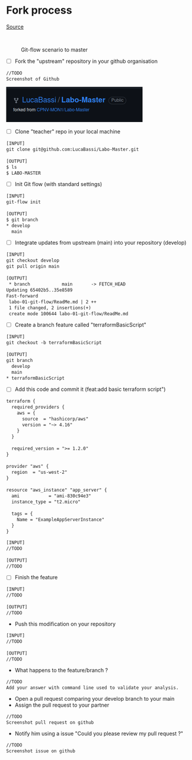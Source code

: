 # Fork process

[Source](https://docs.github.com/en/get-started/quickstart/fork-a-repo)

<figure><img src="../../.gitbook/assets/image (4).png" alt=""><figcaption><p>Git-flow scenario to master</p></figcaption></figure>

* [ ] Fork the "upstream" repository in your github organisation

```
//TODO
Screenshot of Github
```
![](images/Capture%20d%E2%80%99%C3%A9cran%20du%202023-05-09%2011-09-06.png)


* [ ] Clone "teacher" repo in your local machine

```
[INPUT]
git clone git@github.com:LucaBassi/Labo-Master.git

[OUTPUT]
$ ls 
$ LABO-MASTER
```

* [ ] Init Git flow (with standard settings)

```
[INPUT]
git-flow init

[OUTPUT]
$ git branch 
* develop
  main

```

* [ ] Integrate updates from upstream (main) into your repository (develop)

```
[INPUT]
git checkout develop
git pull origin main

[OUTPUT]
 * branch            main       -> FETCH_HEAD
Updating 65402b5..35e8589
Fast-forward
 labo-01-git-flow/ReadMe.md | 2 ++
 1 file changed, 2 insertions(+)
 create mode 100644 labo-01-git-flow/ReadMe.md

```

* [ ] Create a branch feature called "terraformBasicScript"

```
[INPUT]
git checkout -b terraformBasicScript

[OUTPUT]
git branch
  develop
  main
* terraformBasicScript

```

* [ ] Add this code and commit it (feat:add basic terraform script")

```
terraform {
  required_providers {
    aws = {
      source  = "hashicorp/aws"
      version = "~> 4.16"
    }
  }

  required_version = ">= 1.2.0"
}

provider "aws" {
  region  = "us-west-2"
}

resource "aws_instance" "app_server" {
  ami           = "ami-830c94e3"
  instance_type = "t2.micro"

  tags = {
    Name = "ExampleAppServerInstance"
  }
}
```

```
[INPUT]
//TODO

[OUTPUT]
//TODO
```

* [ ] Finish the feature

```
[INPUT]
//TODO

[OUTPUT]
//TODO
```

* Push this modification on your repository

```
[INPUT]
//TODO

[OUTPUT]
//TODO
```

* What happens to the feature/branch ?

```
//TODO
Add your answer with command line used to validate your analysis.
```

* Open a pull request comparing your develop branch to your main
* Assign the pull request to your partner

```
//TODO
Screenshot pull request on github
```

* Notify him using a issue "Could you please review my pull request ?"

```
//TODO
Screenshot issue on github
```
